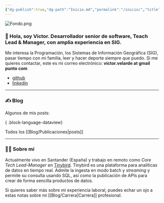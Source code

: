 ```yaml
---
{"dg-publish":true,"dg-path":"Inicio.md","permalink":"/inicio/","title":"El Blog de Víctor Velarde","tags":["gardenEntry"]}
---
```


![Fondo.png](/img/user/Blog/Media/Fondo.png)
### 👋 Hola, soy Víctor.  Desarrollador senior de software, Teach Lead & Manager, con amplia experiencia en SIG.  

Me interesa la Programación, los Sistemas de Información Geográfica (SIG), pasar tiempo con mi familia, leer y hacer deporte siempre que puedo. Si me quieres contactar, este es mi correo electrónico: **victor.velarde at gmail punto com**
- [github](https://github.com/VictorVelarde/)
- [linkedin](https://www.linkedin.com/in/victorvelarde/)

---
### ✍ Blog
Algunos de mis posts:

{ .block-language-dataview}

Todos los [[Blog/Publicaciones\|posts]]

---
###  🧔‍♂ Sobre mí
 Actualmente vivo en Santander (España) y trabajo en remoto como _Core Tech Lead-Manager_ en [Tinybird](https://www.tinybird.co/). Tinybird es una plataforma para analíticas de datos en tiempo real. Admite la ingesta en modo batch y _streaming_ y permite su consulta usando SQL, así como la publicación de APIs para crear de forma sencilla productos de datos.

Si quieres saber más sobre mi experiencia laboral, puedes echar un ojo a estas notas sobre mi [[Blog/Carrera\|Carrera]] profesional. 
